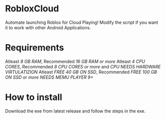 # RobloxCloud
Automate launching Roblox for Cloud Playing!
Modify the script if you want it to work with other Android Applications.
# Requirements
Atleast *8 GB RAM*, Recommended *16 GB RAM or more*
Atleast *4 CPU CORES*, Recommended *8 CPU CORES or more* and *CPU* NEEDS *HARDWARE VIRTULATIZION*
Atleast *FREE 40 GB ON SSD*, Recommended *FREE 100 GB ON SSD or more*
*NEEDS* *MEMU PLAYER 9+*
# How to install
Download the exe from latest release and follow the steps in the exe.
